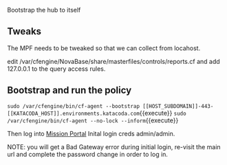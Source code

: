Bootstrap the hub to itself


## Tweaks
The MPF needs to be tweaked so that we can collect from locahost.

edit /var/cfengine/NovaBase/share/masterfiles/controls/reports.cf and add 127.0.0.1 to the query access rules.


## Bootstrap and run the policy

`sudo /var/cfengine/bin/cf-agent --bootstrap [[HOST_SUBDOMAIN]]-443-[[KATACODA_HOST]].environments.katacoda.com`{{execute}}
`sudo /var/cfengine/bin/cf-agent --no-lock --inform`{{execute}}

Then log into [Mission Portal](https://[[HOST_SUBDOMAIN]]-443-[[KATACODA_HOST]].environments.katacoda.com)
Inital login creds admin/admin.

NOTE: you will get a Bad Gateway error during initial login, re-visit the main url and complete the password change in order to log in.
